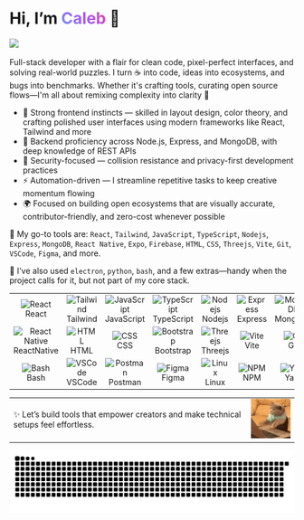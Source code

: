 <h1> Hi, I’m <span style="background: linear-gradient(45deg, #6e96fa, #a856f7, #e549a2); background-clip: text; color: transparent; font-weight: 700;">Caleb</span> 👋</h1>

<img src="https://readme-typing-svg.demolab.com?font=sans-serif&size=14&height=20&pause=1000&color=dodgerblue&lines=Full+Stack+Developer;UI/UX+Designer;MERN+Stack+Developer" />

Full-stack developer with a flair for clean code, pixel-perfect interfaces, and solving real-world puzzles. I turn ☕ into code, ideas into ecosystems, and bugs into benchmarks. Whether it's crafting tools, curating open source flows—I'm all about remixing complexity into clarity 🚀

- 🎨 Strong frontend instincts — skilled in layout design, color theory, and crafting polished user interfaces using modern frameworks like React, Tailwind and more
- 🔧 Backend proficiency across Node.js, Express, and MongoDB, with deep knowledge of REST APIs
- 🔐 Security-focused — collision resistance and privacy-first development practices
- ⚡ Automation-driven — I streamline repetitive tasks to keep creative momentum flowing
- 🌍 Focused on building open ecosystems that are visually accurate, contributor-friendly, and zero-cost whenever possible

🚀 My go-to tools are: `React`, `Tailwind`, `JavaScript`, `TypeScript`, `Nodejs`, `Express`, `MongoDB`, `React Native`, `Expo`, `Firebase`, `HTML`, `CSS`, `Threejs`, `Vite`, `Git`, `VSCode`, `Figma`, and more.

🧪 I've also used `electron`, `python`, `bash`, and a few extras—handy when the project calls for it, but not part of my core stack.

<table align="center">
  <tr>
    <td align="center" width="96">
      <img
        src="https://skillicons.dev/icons?i=react"
        width="48"
        height="48"
        alt="React"
      />
      <br />React
    </td>
    <td align="center" width="96">
      <img
        src="https://skillicons.dev/icons?i=tailwind"
        width="48"
        height="48"
        alt="Tailwind"
      />
      <br />Tailwind
    </td>
    <td align="center" width="96">
      <img
        src="https://skillicons.dev/icons?i=javascript"
        width="48"
        height="48"
        alt="JavaScript"
      />
      <br />JavaScript
    </td>
    <td align="center" width="96">
      <img
        src="https://skillicons.dev/icons?i=typescript"
        width="48"
        height="48"
        alt="TypeScript"
      />
      <br />TypeScript
    </td>
    <td align="center" width="96">
      <img
        src="https://skillicons.dev/icons?i=nodejs"
        width="48"
        height="48"
        alt="Nodejs"
      />
      <br />Nodejs
    </td>
    <td align="center" width="96">
      <img
        src="https://skillicons.dev/icons?i=express"
        width="48"
        height="48"
        alt="Express"
      />
      <br />Express
    </td>
    <td align="center" width="96">
      <img
        src="https://skillicons.dev/icons?i=mongo"
        width="48"
        height="48"
        alt="MongoDB"
      />
      <br />MongoDB
    </td>
    <td align="center" width="96">
      <img
        src="https://skillicons.dev/icons?i=firebase"
        width="48"
        height="48"
        alt="Firebase"
      />
      <br />Firebase
    </td>
  </tr>
  <tr>
  <td align="center" width="96">
      <img
        src="https://skillicons.dev/icons?i=androidstudio"
        width="48"
        height="48"
        alt="React Native"
      />
      <br />ReactNative
  </td>
    <td align="center" width="96">
      <img
        src="https://skillicons.dev/icons?i=html"
        width="48"
        height="48"
        alt="HTML"
      />
      <br />HTML
    </td>
    <td align="center" width="96">
      <img
        src="https://skillicons.dev/icons?i=css"
        width="48"
        height="48"
        alt="CSS"
      />
      <br />CSS
    </td>
    <td align="center" width="96">
      <img
        src="https://skillicons.dev/icons?i=bootstrap"
        width="48"
        height="48"
        alt="Bootstrap"
      />
      <br />Bootstrap
    </td>
    <td align="center" width="96">
      <img
        src="https://skillicons.dev/icons?i=threejs"
        width="48"
        height="48"
        alt="Threejs"
      />
      <br />Threejs
    </td>
    <td align="center" width="96">
      <img
        src="https://skillicons.dev/icons?i=vite"
        width="48"
        height="48"
        alt="Vite"
      />
      <br />Vite
    </td>
    <td align="center" width="96">
      <img
        src="https://skillicons.dev/icons?i=git"
        width="48"
        height="48"
        alt="Git"
      />
      <br />Git
    </td>
    <td align="center" width="96">
      <img
        src="https://skillicons.dev/icons?i=github"
        width="48"
        height="48"
        alt="GitHub"
      />
      <br />GitHub
    </td>
  </tr>
  <tr>
    <td align="center" width="96">
        <img
          src="https://skillicons.dev/icons?i=bash"
          width="48"
          height="48"
          alt="Bash"
        />
        <br />Bash
    </td>
    <td align="center" width="96">
        <img
          src="https://skillicons.dev/icons?i=vscode"
          width="48"
          height="48"
          alt="VSCode"
        />
        <br />VSCode
    </td>
    <td align="center" width="96">
        <img
          src="https://skillicons.dev/icons?i=postman"
          width="48"
          height="48"
          alt="Postman"
        />
        <br />Postman
    </td>
    <td align="center" width="96">
      <img
        src="https://skillicons.dev/icons?i=figma"
        width="48"
        height="48"
        alt="Figma"
      />
      <br />Figma
    </td>
    <td align="center" width="96">
      <img
        src="https://skillicons.dev/icons?i=linux"
        width="48"
        height="48"
        alt="Linux"
      />
      <br />Linux
    </td>
    <td align="center" width="96">
      <img
        src="https://skillicons.dev/icons?i=npm"
        width="48"
        height="48"
        alt="NPM"
      />
      <br />NPM
    </td>
    <td align="center" width="96">
      <img
        src="https://skillicons.dev/icons?i=yarn"
        width="48"
        height="48"
        alt="Yarn"
      />
      <br />Yarn
    </td>
    <td align="center" width="96">
      <img
        src="https://skillicons.dev/icons?i=python"
        width="48"
        height="48"
        alt="Python"
      />
      <br />Python
    </td>
  </tr>
</table>

<table align="center">
  <tr>
    <td>✨ Let’s build tools that empower creators and make technical setups feel effortless.</td>
    <td><img src="./cat-typing.gif" alt="coding" height="70" width="100" /></td>
  </tr>
</table>

<div align="center">
 <picture>
  <source media="(prefers-color-scheme: dark)" srcset="https://github.com/Vaibhav2002/Vaibhav2002/blob/output/github-contribution-grid-snake-dark.svg" />
  <source media="(prefers-color-scheme: light)" srcset="https://github.com/Vaibhav2002/Vaibhav2002/blob/output/github-contribution-grid-snake.svg" />
  <img alt="github-snake" src="https://github.com/Vaibhav2002/Vaibhav2002/blob/output/github-contribution-grid-snake.svg" />
</picture>
</div>
